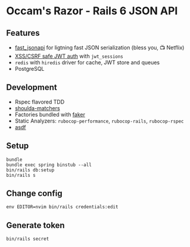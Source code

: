 # Occam's Razor - Rails 6 JSON API

## Features

* [fast_jsonapi](https://github.com/Netflix/fast_jsonapi) for ligtning fast JSON serialization (bless you, :tv: Netflix)
* [XSS/CSRF safe JWT auth](https://medium.com/@jcbaey/authentication-in-spa-reactjs-and-vuejs-the-right-way-e4a9ac5cd9a3) with `jwt_sessions`
* `redis` with `hiredis` driver for cache, JWT store and queues
* PostgreSQL

## Development

* Rspec flavored TDD
* [shoulda-matchers](http://matchers.shoulda.io/)
* Factories bundled with [faker](https://github.com/stympy/faker)
* Static Analyzers: `rubocop-performance`, `rubocop-rails`, `rubocop-rspec`
* [asdf](https://github.com/asdf-vm/asdf)

## Setup

```
bundle
bundle exec spring binstub --all
bin/rails db:setup
bin/rails s
```

## Change config

```fish
env EDITOR=nvim bin/rails credentials:edit
```

## Generate token

```
bin/rails secret
```
